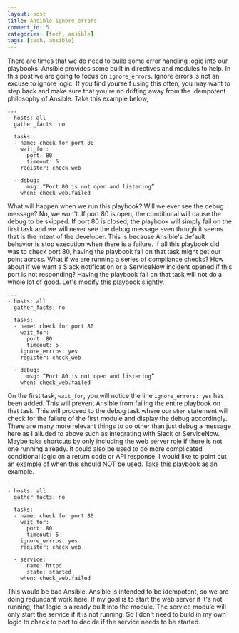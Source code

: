```yaml
---
layout: post
title: Ansible ignore_errors
comment_id: 5
categories: [tech, ansible]
tags: [tech, ansible]
---
```


There are times that we do need to build some error handling logic into our playbooks. Ansible provides some built in directives and modules to help. In this post we are going to focus on `ignore_errors`. Ignore errors is not an excuse to ignore logic. If you find yourself using this often, you may want to step back and make sure that you're no drifting away from the idempotent philosophy of Ansible. Take this example below, 
```
---
- hosts: all
  gather_facts: no

  tasks:
  - name: check for port 80
    wait_for:
      port: 80
      timeout: 5
    register: check_web

  - debug:
      msg: “Port 80 is not open and listening”
    when: check_web.failed
```

What will happen when we run this playbook? Will we ever see the debug message? No, we won't. If port 80 is open, the conditional will cause the debug to be skipped. If port 80 is closed, the playbook will simply fail on the first task and we will never see the debug message even though it seems that is the intent of the developer. This is because Ansible's default behavior is stop execution when there is a failure. If all this playbook did was to check port 80, having the playbook fail on that task might get our point across. What if we are running a series of compliance checks? How about if we want a Slack notification or a ServiceNow incident opened if this port is not responding? Having the playbook fail on that task will not do a whole lot of good. Let's modify this playbook slightly.

```
---
- hosts: all
  gather_facts: no

  tasks:
  - name: check for port 80
    wait_for:
      port: 80
      timeout: 5
    ignore_errros: yes
    register: check_web

  - debug:
      msg: “Port 80 is not open and listening”
    when: check_web.failed
```

On the first task, `wait_for`, you will notice the line `ignore_errors: yes` has been added. This will prevent Ansible from failing the entire playbook on that task. This will proceed to the debug task where our `when` statement will check for the failure of the first module and display the debug accordingly. There are many more relevant things to do other than just debug a message here as I alluded to above such as integrating with Slack or ServiceNow. Maybe take shortcuts by only including the web server role if there is not one running already. It could also be used to do more complicated conditional logic on a return code or API response. I would like to point out an example of when this should NOT be used. Take this playbook as an example.

```
---
- hosts: all
  gather_facts: no

  tasks:
  - name: check for port 80
    wait_for:
      port: 80
      timeout: 5
    ignore_errros: yes
    register: check_web

  - service:
      name: httpd
      state: started
    when: check_web.failed
```

This would be bad Ansible. Ansible is intended to be idempotent, so we are doing redundant work here. If my goal is to start the web server if it's not running, that logic is already built into the module. The service module will only start the service if it is not running. So I don't need to build in my own logic to check to port to decide if the service needs to be started.
